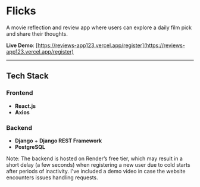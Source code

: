 # Flicks 

A movie reflection and review app where users can explore a daily film pick and share their thoughts.

**Live Demo**: [https://reviews-app123.vercel.app/register](https://reviews-app123.vercel.app/register)

---

## Tech Stack

### Frontend
- **React.js**
- **Axios**

### Backend
- **Django** + **Django REST Framework**
- **PostgreSQL**

Note: The backend is hosted on Render’s free tier, which may result in a short delay (a few seconds) when registering a new user due to cold starts after periods of inactivity. I've included a demo video in case the website encounters issues handling requests.